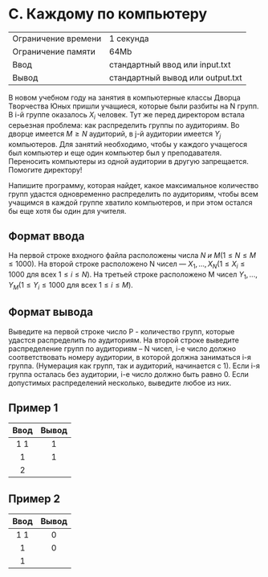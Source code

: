 # C. Каждому по компьютеру

|                     |                                  |
| ------------------- | -------------------------------- |
| Ограничение времени | 1 секунда                        |
| Ограничение памяти  | 64Mb                             |
| Ввод                | стандартный ввод или input.txt   |
| Вывод               | стандартный вывод или output.txt |

В новом учебном году на занятия в компьютерные классы Дворца Творчества Юных пришли учащиеся, которые были разбиты на N групп. В i-й группе оказалось $X_i$ человек. Тут же перед директором встала серьезная проблема: как распределить группы по аудиториям. Во дворце имеется $M ≥ N$ аудиторий, в j-й аудитории имеется $Y_j$ компьютеров. Для занятий необходимо, чтобы у каждого учащегося был компьютер и еще один компьютер был у преподавателя. Переносить компьютеры из одной аудитории в другую запрещается. Помогите директору!

Напишите программу, которая найдет, какое максимальное количество групп удастся одновременно распределить по аудиториям, чтобы всем учащимся в каждой группе хватило компьютеров, и при этом остался бы еще хотя бы один для учителя.

## Формат ввода

На первой строке входного файла расположены числа $N\ и\ M (1 ≤ N ≤ M ≤ 1000)$. На второй строке расположено N чисел — $X_1, …, X_N (1 ≤ X_i ≤ 1000$ для всех $1 ≤ i ≤ N)$. На третьей строке расположено M чисел $Y_1, ..., Y_M (1 ≤ Y_i ≤ 1000$ для всех $1 ≤ i ≤ M)$.

## Формат вывода

Выведите на первой строке число P - количество групп, которые удастся распределить по аудиториям. На второй строке выведите распределение групп по аудиториям – N чисел, i-е число должно соответствовать номеру аудитории, в которой должна заниматься i-я группа. (Нумерация как групп, так и аудиторий, начинается с 1). Если i-я группа осталась без аудитории, i-е число должно быть равно 0. Если допустимых распределений несколько, выведите любое из них.

## Пример 1

| Ввод  | Вывод |
| :---: | :---: |
|  1 1  |   1   |
|   1   |   1   |
|   2   |

## Пример 2

| Ввод  | Вывод |
| :---: | :---: |
|  1 1  |   0   |
|   1   |   0   |
|   1   |
